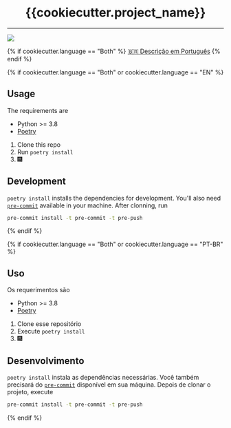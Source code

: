 <h1 align="center">{{cookiecutter.project_name}}</h1>

---

[![](https://img.shields.io/badge/fbidu's%20cookiecutter-gray?style=for-the-badge&logo=cookiecutter)](https://github.com/fbidu/cookie-py)
<!-- Insert an image/gif/code snippet of the working project -->

{% if cookiecutter.language == "Both" %}
[🇧🇷 Descrição em Português](#uso)
{% endif %}

{% if cookiecutter.language == "Both" or cookiecutter.language == "EN" %}
## Usage

The requirements are

- Python >= 3.8
- [Poetry](https://python-poetry.org/docs/#installation)

1. Clone this repo
2. Run `poetry install`
3. 🎆

## Development

`poetry install` installs the dependencies for development. You'll also need
[`pre-commit`](https://pre-commit.com/) available in your machine. After clonning,
run

```sh
pre-commit install -t pre-commit -t pre-push
```
{% endif %}

{% if cookiecutter.language == "Both" or cookiecutter.language == "PT-BR" %}

## Uso

Os requerimentos são

- Python >= 3.8
- [Poetry](https://python-poetry.org/docs/#installation)

1. Clone esse repositório
2. Execute `poetry install`
3. 🎆

## Desenvolvimento

`poetry install` instala as dependências necessárias. Você também precisará do
[`pre-commit`](https://pre-commit.com/) disponível em sua máquina. Depois de
clonar o projeto, execute

```sh
pre-commit install -t pre-commit -t pre-push
```

{% endif %}